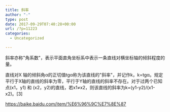 ```yaml
---
title: 斜率
author: "-"
type: post
date: 2017-09-29T07:40:28+00:00
url: /?p=11223
categories:
  - Uncategorized

---
```

斜率亦称"角系数"，表示平面直角坐标系中表示一条直线对横坐标轴的倾斜程度的量。
  
直线对X 轴的倾斜角α的正切值tgα称为该直线的"斜率"，并记作k，k=tgα。规定平行于X轴的直线的斜率为零，平行于Y轴的直线的斜率不存在。对于过两个已知点(x1，y1) 和 (x2，y2)的直线，若x1≠x2，则该直线的斜率为k=(y1-y2)/(x1-x2)。[3]
  
https://baike.baidu.com/item/%E6%96%9C%E7%8E%87